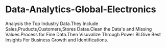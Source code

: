 # Data-Analytics-Global-Electronics
Analysis the Top Industry Data.They Include Sales,Pruducts,Customers,Stores Datas.Clean the Data's and Missing Values.Process for Fine Data.Then Visuvalize Through Power BI.Give Best Insights For Business Growth and Identifications.
